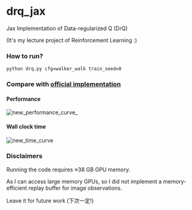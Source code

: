 # drq_jax
Jax Implementation of Data-regularized Q (DrQ)

(It's my lecture project of Reinforcement Learning :)

### How to run?

`python drq.py cfg=walker_walk train_seed=0`

### Compare with [official implementation](https://github.com/denisyarats/drq)
#### Performance
![new_performance_curve_](https://github.com/mantle2048/drq_jax/assets/37854077/0f4a1c40-5b54-49cb-bffc-ec07de655c2d)

#### Wall clock time 
![new_time_curve](https://github.com/mantle2048/drq_jax/assets/37854077/f355aa2e-75a0-453e-a9a8-c084663ed86b)

### Disclaimers
Running the code requires ≈38 GB GPU memory.

As I can access large memory GPUs, so I did not implement a memory-efficient replay buffer for image observations.

Leave it for future work (下次一定!)
